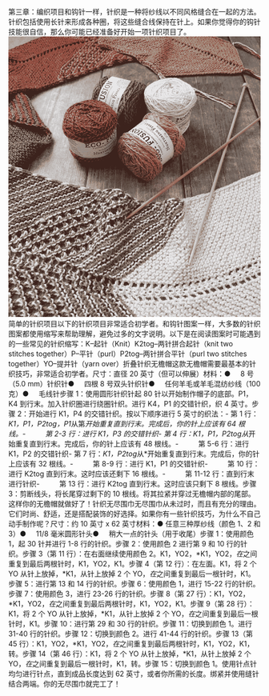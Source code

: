 第三章：编织项目和钩针一样，针织是一种将纱线以不同风格缝合在一起的方法。针织包括使用长针来形成各种圈，将这些缝合线保持在针上。如果你觉得你的钩针技能很自信，那么你可能已经准备好开始一项针织项目了。![包含布料、室内、毯子、线的图片  自动生成的描述](img/image_rsrc2XN.jpg) 简单的针织项目以下的针织项目非常适合初学者。和钩针图案一样，大多数的针织图案都使用缩写来帮助理解，避免过多的文字说明。以下是在阅读图案时可能遇到的一些常见的针织缩写：K–起针（Knit）K2tog–两针拼合起针（knit two stitches together）P–平针（purl）P2tog–两针拼合平针（purl two stitches together）YO–提并针（yarn over）折叠针织无檐帽这款无檐帽需要最基本的针织技巧，非常适合初学者。尺寸：直径 20 英寸（但可以伸展）材料：●     8 号（5.0 mm）针织针●     四根 8 号双头针织针●     任何羊毛或羊毛混纺纱线（100 克）●     毛线针步骤 1：使用圆形针织针起 80 针以开始制作帽子的底部。P1，K4 到行末。加入针织圈进行绕圈针织。进行 K4，P1 的交错针织，织 4 英寸。步骤 2：开始进行 K1，P4 的交错针织。按以下顺序进行 5 英寸的织法：- 第 1 行：*K1，P1，P2tog，P1*从第*开始重复直到行末。完成后，你的针上应该有 64 根线。-          第 2-3 行：进行 K1，P3 的交错针织- 第 4 行：*K1，P1，P2tog*从*开始重复直到行末。完成后，你的针上应该有 48 根线。-          第 5-6 行：进行 K1，P2 的交错针织- 第 7 行：*K1，P2tog*从*开始重复直到行末。完成后，你的针上应该有 32 根线。-          第 8-9 行：进行 K1，P1 的交错针织-          第 10 行：进行 K2tog 直到行末。这时应该还剩下 16 根线。-          第 11-12 行：直到行末进行针织-          第 13 行：进行 K2tog 直到行末。这时应该只剩下 8 根线。步骤 3：剪断线头，将长尾穿过剩下的 10 根线。将其拉紧并穿过无檐帽内部的尾部。这样你的无檐帽就做好了！针织无尽围巾无尽围巾从未过时，而且有充分的理由。它们时尚、舒适，还是搭配装饰的好选择。如果你有一些针织技巧，为什么不自己动手制作呢？尺寸：约 10 英寸 x 62 英寸材料：● 任意三种厚纱线（颜色 1、2 和 3）●     11/8 毫米圆形针头●     稍大一点的针头（用于收尾）步骤 1：使用颜色 1，起 30 针并进行 1-8 行的针织。步骤 2：使用颜色 2 进行第 9 和 10 行的针织。步骤 3（第 11 行）：在右面继续使用颜色 2。K1，YO2，*K1，YO2，*在*之间重复到最后两根针时，K1，YO2，K1。步骤 4（第 12 行）：在左面。K1，将 2 个 YO 从针上放掉，*K1，从针上放掉 2 个 YO，*在*之间重复到最后一根针时，K1。步骤 5：进行第 13 和 14 行的针织。步骤 6：使用颜色 1，进行 15-22 行的针织。步骤 7：使用颜色 3，进行 23-26 行的针织。步骤 8（第 27 行）：K1，YO2，*K1，YO2，*在*之间重复到最后两根针时，K1，YO2，K1。步骤 9（第 28 行）：K1，将 2 个 YO 从针上放掉，*K1，从针上放掉 2 个 YO，*在*之间重复到最后一根针时，K1。步骤 10：进行第 29 和 30 行的针织。步骤 11：切换到颜色 1。进行 31-40 行的针织。步骤 12：切换到颜色 2。进行 41-44 行的针织。步骤 13（第 45 行）：K1，YO2，*K1，YO2，*在*之间重复到最后两根针时，K1，YO2，K1，转。步骤 14（第 46 行）：K1，将 2 个 YO 从针上放掉，*K1，从针上放掉 2 个 YO，*在*之间重复到最后一根针时，K1，转。步骤 15：切换到颜色 1。使用针点针均匀进行针点，直到成品长度达到 62 英寸，或者你所需的长度。绑紧并使用缝针结合两端。你的无尽围巾就完工了！
